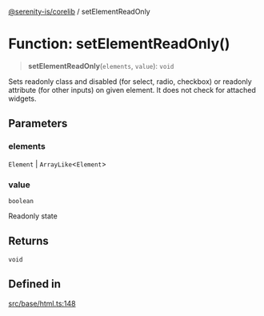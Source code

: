 [@serenity-is/corelib](../README.md) / setElementReadOnly

# Function: setElementReadOnly()

> **setElementReadOnly**(`elements`, `value`): `void`

Sets readonly class and disabled (for select, radio, checkbox) or readonly attribute (for other inputs) on given element.
It does not check for attached widgets.

## Parameters

### elements

`Element` | `ArrayLike`\<`Element`\>

### value

`boolean`

Readonly state

## Returns

`void`

## Defined in

[src/base/html.ts:148](https://github.com/serenity-is/serenity/blob/master/packages/corelib/src/base/html.ts#L148)
